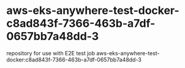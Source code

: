 # aws-eks-anywhere-test-docker-c8ad843f-7366-463b-a7df-0657bb7a48dd-3
repository for use with E2E test job aws-eks-anywhere-test-docker:c8ad843f-7366-463b-a7df-0657bb7a48dd-3
